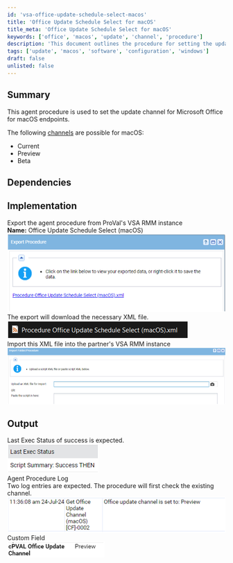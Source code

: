 ```yaml
---
id: 'vsa-office-update-schedule-select-macos'
title: 'Office Update Schedule Select for macOS'
title_meta: 'Office Update Schedule Select for macOS'
keywords: ['office', 'macos', 'update', 'channel', 'procedure']
description: 'This document outlines the procedure for setting the update channel for Microsoft Office on macOS endpoints, including the available channels and implementation steps for exporting and importing the agent procedure in VSA RMM.'
tags: ['update', 'macos', 'software', 'configuration', 'windows']
draft: false
unlisted: false
---
```

## Summary

This agent procedure is used to set the update channel for Microsoft Office for macOS endpoints.

The following [channels](https://learn.microsoft.com/en-us/microsoft-365-apps/insider/deploy/preference) are possible for macOS: 

- Current
- Preview 
- Beta

## Dependencies

## Implementation

Export the agent procedure from ProVal's VSA RMM instance  
**Name:** Office Update Schedule Select (macOS)  
![Image](../../../static/img/Office-C2R-Update-Schedule-Select-(macOS)/image_1.png)  
The export will download the necessary XML file.  
![Image](../../../static/img/Office-C2R-Update-Schedule-Select-(macOS)/image_2.png)  
Import this XML file into the partner's VSA RMM instance  
![Image](../../../static/img/Office-C2R-Update-Schedule-Select-(macOS)/image_3.png)  

## Output

Last Exec Status of success is expected.  
![Image](../../../static/img/Office-C2R-Update-Schedule-Select-(macOS)/image_4.png)  
Agent Procedure Log  
Two log entries are expected. The procedure will first check the existing channel.  
![Image](../../../static/img/Office-C2R-Update-Schedule-Select-(macOS)/image_5.png)  
Custom Field  
![Image](../../../static/img/Office-C2R-Update-Schedule-Select-(macOS)/image_6.png)



